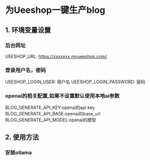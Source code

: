 # 为Ueeshop一键生产blog
## 1. 环境变量设置
### 后台网址
UEESHOP_URL: https://xxxxxxx.myueeshop.com/
### 登录用户名，密码
UEESHOP_LOGIN_USER: 用户名
UEESHOP_LOGIN_PASSWORD: 密码
### openai的相关配置,如果不设置默认使用本地ai参数
BLOG_GENERATE_API_KEY:openai的api key
BLOG_GENERATE_API_BASE:openai的base_url
BLOG_GENERATE_API_MODEL:openai的模型

## 2. 使用方法
### 安装ollama
